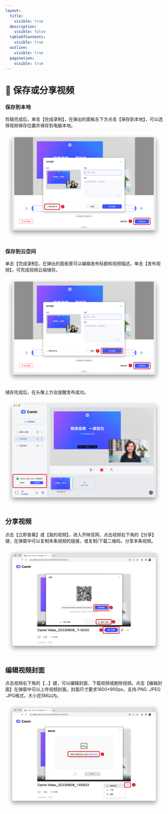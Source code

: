 ```yaml
---
layout:
  title:
    visible: true
  description:
    visible: false
  tableOfContents:
    visible: true
  outline:
    visible: true
  pagination:
    visible: true
---
```


# 💾 保存或分享视频

### 保存到本地

剪辑完成后，单击【完成录制】，在弹出的面板左下方点击【保存到本地】，可以选择视频保存位置并保存到电脑本地。

![](<../../.gitbook/assets/0 (1).png>)

### 保存到云空间

单击【完成录制】，在弹出的面板里可以编辑发布标题和视频描述。单击【发布视频】，可完成视频云端储存。

![](<../../.gitbook/assets/1 (2).png>)

储存完成后，在头像上方会提醒发布成功。

![](../../.gitbook/assets/2.png)

## 分享视频

点击【立即查看】或【我的视频】，进入开映官网，点击视频右下角的【分享】键，在弹窗中可以复制本条视频的链接，或复制/下载二维码，分享本条视频。

![](<../../.gitbook/assets/3 (1).png>)

## 编辑视频封面

点击视频右下角的【…】键，可以编辑封面、下载视频或删除视频。点击【编辑封面】在弹窗中可以上传视频封面。封面尺寸要求1600\*900px，支持.PNG .JPEG .JPG格式，大小在5M以内。

![camin功能介绍配图6-5](../../.gitbook/assets/4.png)
